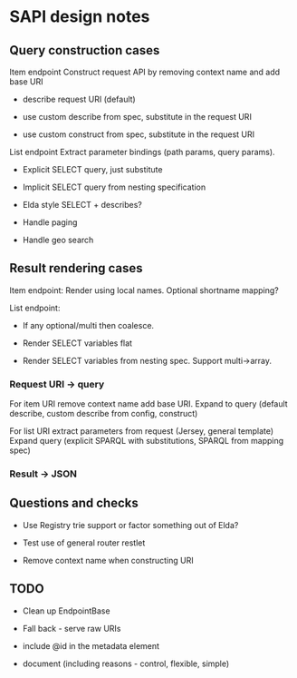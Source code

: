 # SAPI design notes

## Query construction cases

Item endpoint
Construct request API by removing context name and add base URI

   * describe request URI (default)

   * use custom describe from spec, substitute in the request URI

   * use custom construct from spec, substitute in the request URI

List endpoint
Extract parameter bindings (path params, query params).

   * Explicit SELECT query, just substitute

   * Implicit SELECT query from nesting specification

   * Elda style SELECT + describes?

   * Handle paging
   * Handle geo search

## Result rendering cases 

Item endpoint: Render using local names. Optional shortname mapping?

List endpoint:

   * If any optional/multi then coalesce.

   * Render SELECT variables flat

   * Render SELECT variables from nesting spec. Support multi->array.

### Request URI -> query

For item URI remove context name add base URI.
Expand to query (default describe, custom describe from config, construct)

For list URI extract parameters from request (Jersey, general template)
Expand query (explicit SPARQL with substitutions, SPARQL from mapping spec)

### Result -> JSON


## Questions and checks

   * Use Registry trie support or factor something out of Elda?

   * Test use of general router restlet

   * Remove context name when constructing URI 

## TODO

   * Clean up EndpointBase

   * Fall back - serve raw URIs

   * include @id in the metadata element

   * document
     (including reasons - control, flexible, simple)